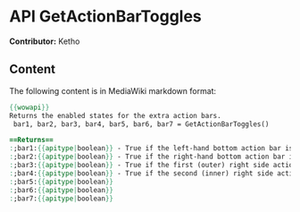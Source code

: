 # API GetActionBarToggles

**Contributor:** Ketho

## Content

The following content is in MediaWiki markdown format:

```mediawiki
{{wowapi}}
Returns the enabled states for the extra action bars.
 bar1, bar2, bar3, bar4, bar5, bar6, bar7 = GetActionBarToggles()

==Returns==
:;bar1:{{apitype|boolean}} - True if the left-hand bottom action bar is shown, false otherwise.
:;bar2:{{apitype|boolean}} - True if the right-hand bottom action bar is shown, false otherwise.
:;bar3:{{apitype|boolean}} - True if the first (outer) right side action bar is shown, false otherwise.
:;bar4:{{apitype|boolean}} - True if the second (inner) right side action bar is shown, false otherwise.
:;bar5:{{apitype|boolean}}
:;bar6:{{apitype|boolean}}
:;bar7:{{apitype|boolean}}
```